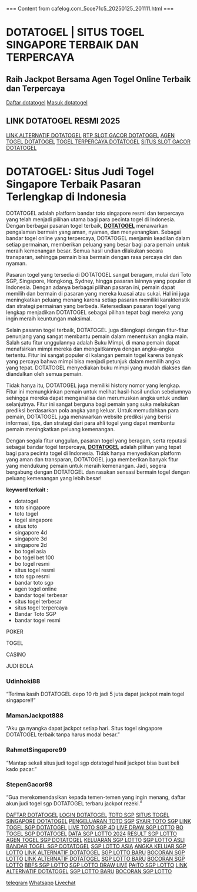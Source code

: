 === Content from cafelog.com_5cce71c5_20250125_201111.html ===


# **DOTATOGEL | SITUS TOGEL SINGAPORE TERBAIK DAN TERPERCAYA**

## Raih Jackpot Bersama Agen Togel Online Terbaik dan Terpercaya

[Daftar dotatogel](http://188.166.181.224:888/dota/agengacor88.php)
[Masuk dotatogel](http://188.166.181.224:888/dota/agengacor88.php)

## LINK DOTATOGEL RESMI 2025

[LINK ALTERNATIF DOTATOGEL](https://tap.bio/%40dotatogelalt)
[RTP SLOT GACOR DOTATOGEL](https://sites.google.com/view/linkalternatifdotatogel888)
[AGEN TOGEL DOTATOGEL](https://bio.site/newlogindotatogel)
[TOGEL TERPERCAYA DOTATOGEL](https://heylink.me/newlogindotatogel)
[SITUS SLOT GACOR DOTATOGEL](https://linktr.ee/newlogindotatogel)

# DOTATOGEL: Situs Judi Togel Singapore Terbaik Pasaran Terlengkap di Indonesia

DOTATOGEL adalah platform bandar toto singapore resmi dan terpercaya yang telah menjadi pilihan utama bagi para pecinta togel di Indonesia. Dengan berbagai pasaran togel terbaik, **[DOTATOGEL](https://cafelog.com)** menawarkan pengalaman bermain yang aman, nyaman, dan menyenangkan. Sebagai bandar togel online yang terpercaya, DOTATOGEL menjamin keadilan dalam setiap permainan, memberikan peluang yang besar bagi para pemain untuk meraih kemenangan besar. Semua hasil undian dilakukan secara transparan, sehingga pemain bisa bermain dengan rasa percaya diri dan nyaman.

Pasaran togel yang tersedia di DOTATOGEL sangat beragam, mulai dari Toto SGP, Singapore, Hongkong, Sydney, hingga pasaran lainnya yang populer di Indonesia. Dengan adanya berbagai pilihan pasaran ini, pemain dapat memilih dan bermain di pasaran yang mereka kuasai atau sukai. Hal ini juga meningkatkan peluang menang karena setiap pasaran memiliki karakteristik dan strategi permainan yang berbeda. Ketersediaan pasaran togel yang lengkap menjadikan DOTATOGEL sebagai pilihan tepat bagi mereka yang ingin meraih keuntungan maksimal.

Selain pasaran togel terbaik, DOTATOGEL juga dilengkapi dengan fitur-fitur penunjang yang sangat membantu pemain dalam menentukan angka main. Salah satu fitur unggulannya adalah Buku Mimpi, di mana pemain dapat menafsirkan mimpi mereka dan mengaitkannya dengan angka-angka tertentu. Fitur ini sangat populer di kalangan pemain togel karena banyak yang percaya bahwa mimpi bisa menjadi petunjuk dalam memilih angka yang tepat. DOTATOGEL menyediakan buku mimpi yang mudah diakses dan diandalkan oleh semua pemain.

Tidak hanya itu, DOTATOGEL juga memiliki history nomor yang lengkap. Fitur ini memungkinkan pemain untuk melihat hasil-hasil undian sebelumnya sehingga mereka dapat menganalisa dan merumuskan angka untuk undian selanjutnya. Fitur ini sangat berguna bagi pemain yang suka melakukan prediksi berdasarkan pola angka yang keluar. Untuk memudahkan para pemain, DOTATOGEL juga menawarkan website prediksi yang berisi informasi, tips, dan strategi dari para ahli togel yang dapat membantu pemain meningkatkan peluang kemenangan.

Dengan segala fitur unggulan, pasaran togel yang beragam, serta reputasi sebagai bandar togel terpercaya, **[DOTATOGEL](https://cafelog.com)** adalah pilihan yang tepat bagi para pecinta togel di Indonesia. Tidak hanya menyediakan platform yang aman dan transparan, DOTATOGEL juga memberikan banyak fitur yang mendukung pemain untuk meraih kemenangan. Jadi, segera bergabung dengan DOTATOGEL dan rasakan sensasi bermain togel dengan peluang kemenangan yang lebih besar!

**keyword terkait :**

* dotatogel
* toto singapore
* toto togel
* togel singapore
* situs toto
* singapore 4d
* singapore 3d
* singapore 2d
* bo togel asia
* bo togel bet 100
* bo togel resmi
* situs togel resmi
* toto sgp resmi
* bandar toto sgp
* agen togel online
* bandar togel terbesar
* situs togel terbesar
* situs togel terpercaya
* Bandar Toto SGP
* bandar togel resmi

POKER

TOGEL

CASINO

JUDI BOLA

### Udinhoki88

“Terima kasih DOTATOGEL depo 10 rb jadi 5 juta dapat jackpot
main togel singapore!!”

### MamanJackpot888

“Aku ga nyangka dapat jackpot setiap hari. Situs togel singapore
DOTATOGEL terbaik tanpa harus modal besar.”

### RahmetSingapore99

“Mantap sekali situs judi togel sgp dotatogel hasil jackpot bisa buat
beli kado pacar.”

### StepenGacor98

“Gua merekomendasikan kepada temen-temen yang ingin menang,
daftar akun judi togel sgp DOTATOGEL terbaru jackpot rezeki.”

[DAFTAR DOTATOGEL](https://dotatogel.com)
[LOGIN DOTATOGEL](https://dotatogel.net)
[TOTO SGP](https://dotatogel.cc)
[SITUS TOGEL SINGAPORE DOTATOGEL](https://dotatogel.org)
[PENGELUARAN TOTO SGP](https://dotatogel.club)
[SYAIR TOTO SGP](https://orionflame.com)
[LINK TOGEL SGP DOTATOGEL](https://rhcarpets.com)
[LIVE TOTO SGP 4D](https://loc777.org)
[LIVE DRAW SGP LOTTO](https://adposta.com)
[BO TOGEL SGP DOTATOGEL](https://inclusivedesignprinciples.org)
[DATA SGP LOTTO 2024](https://ecadforum.com)
[RESULT SGP LOTTO](https://gestyy.com)
[AGEN TOGEL SGP DOTATOGEL](https://archeagedatabase.net)
[KELUARAN SGP LOTTO](https://i-scoop.org)
[SGP LOTTO ASLI](https://mopedo.com)
[BANDAR TOGEL SGP DOTATOGEL](https://i-scoop.org)
[SGP LOTTO ASIA](https://mopedo.com)
[ANGKA KELUAR SGP LOTTO](https://retialis.net)
[LINK ALTERNATIF DOTATOGEL](https://jlhelectronic.com)
[SGP LOTTO BARU](https://balesroofing.com)
[BOCORAN SGP LOTTO](https://bizwebdirectory.com)
[LINK ALTERNATIF DOTATOGEL](https://pilotschoolhero.com)
[SGP LOTTO BARU](https://cafelog.com)
[BOCORAN SGP LOTTO](https://wmoriental.com)
[BBFS SGP LOTTO](https://vladimirfomene.com)
[SGP LOTTO DRAW LIVE](https://presentersuniversity.com)
[PAITO SGP LOTTO](https://webdeveloperplus.com)
[LINK ALTERNATIF DOTATOGEL](https://droidbull.com)
[SGP LOTTO BARU](https://austinirc.org)
[BOCORAN SGP LOTTO](https://sendtoinc.com)

[telegram](https://t.me/DotaTogel88)
[Whatsapp](https://rebrand.ly/whatsappdota)
[Livechat](https://tawk.to/chat/5adebcea227d3d7edc24ae48/default)


